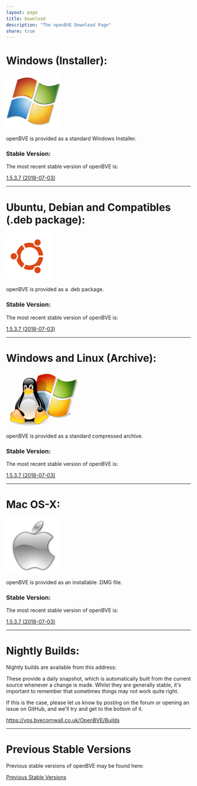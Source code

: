 ```yaml
---
layout: page
title: Download
description: "The openBVE Download Page"
share: true
---
```


# Windows (Installer):

<img src="/images/windows.png" alt="Windows Icon">

openBVE is provided as a standard Windows Installer.

### Stable Version:

The most recent stable version of openBVE is:

<a href="https://vps.bvecornwall.co.uk/OpenBVE/Stable/openBVE-1.5.3.7-setup.exe" class="btn btn-info">1.5.3.7 (2018-07-03)</a>

---

# Ubuntu, Debian and Compatibles (.deb package):
<img src="/images/ubuntu.png" alt="Ubuntu Icon">

openBVE is provided as a .deb package.

### Stable Version:

The most recent stable version of openBVE is:

<a href="https://vps.bvecornwall.co.uk/OpenBVE/Stable/openBVE-1.5.3.7.deb" class="btn btn-info">1.5.3.7 (2018-07-03)</a>

---

# Windows and Linux (Archive):
<img src="/images/windows-linux.png" alt="Windows and Linux Icon">

openBVE is provided as a standard compressed archive.

### Stable Version:

The most recent stable version of openBVE is:

<a href="https://vps.bvecornwall.co.uk/OpenBVE/Stable/openBVE-1.5.3.7.zip" class="btn btn-info">1.5.3.7 (2018-07-03)</a>

---

# Mac OS-X:

<img src="/images/apple.png" alt="Apple Icon">

openBVE is provided as an installable .DMG file.

### Stable Version:

The most recent stable version of openBVE is:

<a href="https://vps.bvecornwall.co.uk/OpenBVE/Stable/openBVE-1.5.3.7.dmg" class="btn btn-info">1.5.3.7 (2018-07-03)</a>

---

# Nightly Builds:

Nightly builds are available from this address:

These provide a daily snapshot, which is automatically built from the current source whenever a change is made.
Whilst they are generally stable, it's important to remember that sometimes things may not work quite right. 

If this is the case, please let us know by posting on the forum or opening an issue on GitHub, and we'll try and get to the bottom of it.

<https://vps.bvecornwall.co.uk/OpenBVE/Builds>

---

# Previous Stable Versions

Previous stable versions of openBVE may be found here:

<a href="https://vps.bvecornwall.co.uk/OpenBVE/Stable/" class="btn btn-info">Previous Stable Versions</a>
